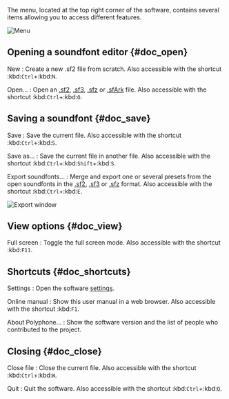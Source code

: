 The menu, located at the top right corner of the software, contains several items allowing you to access different features.


![Menu](images/menu.png "Menu")


## Opening a soundfont editor {#doc_open}


New
: Create a new .sf2 file from scratch.
  Also accessible with the shortcut :kbd:`Ctrl`+:kbd:`N`.

Open…
: Open an [.sf2](manual/annexes/the-different-soundfont-formats.md#doc_sf2), [.sf3](manual/annexes/the-different-soundfont-formats.md#doc_sf3), [.sfz](manual/annexes/the-different-soundfont-formats.md#doc_sfz) or [.sfArk](manual/annexes/the-different-soundfont-formats.md#doc_sfark) file.
  Also accessible with the shortcut :kbd:`Ctrl`+:kbd:`O`.


## Saving a soundfont {#doc_save}


Save
: Save the current file.
  Also accessible with the shortcut :kbd:`Ctrl`+:kbd:`S`.

Save as…
: Save the current file in another file.
  Also accessible with the shortcut :kbd:`Ctrl`+:kbd:`Shift`+:kbd:`S`.

Export soundfonts…
: Merge and export one or several presets from the open soundfonts in the [.sf2](manual/annexes/the-different-soundfont-formats.md#doc_sf2), [.sf3](manual/annexes/the-different-soundfont-formats.md#doc_sf3) or [.sfz](manual/annexes/the-different-soundfont-formats.md#doc_sfz) format.
  Also accessible with the shortcut :kbd:`Ctrl`+:kbd:`E`.


![Export window](images/export.png "Export window")


## View options {#doc_view}


Full screen
: Toggle the full screen mode.
  Also accessible with the shortcut :kbd:`F11`.


## Shortcuts {#doc_shortcuts}


Settings
: Open the software [settings](manual/settings.md).

Online manual
: Show this user manual in a web browser.
  Also accessible with the shortcut :kbd:`F1`.

About Polyphone…
: Show the software version and the list of people who contributed to the project.


## Closing {#doc_close}


Close file
: Close the current file.
  Also accessible with the shortcut :kbd:`Ctrl`+:kbd:`W`.

Quit
: Quit the software.
  Also accessible with the shortcut :kbd:`Ctrl`+:kbd:`Q`.